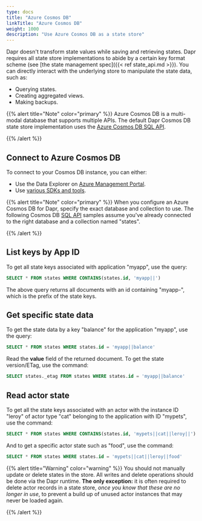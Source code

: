 ```yaml
---
type: docs
title: "Azure Cosmos DB"
linkTitle: "Azure Cosmos DB"
weight: 1000
description: "Use Azure Cosmos DB as a state store"
---
```


Dapr doesn't transform state values while saving and retrieving states. Dapr requires all state store implementations to abide by a certain key format scheme (see [the state management spec]({{< ref state_api.md >}}). You can directly interact with the underlying store to manipulate the state data, such as:

- Querying states.
- Creating aggregated views.
- Making backups.

{{% alert title="Note" color="primary" %}}
Azure Cosmos DB is a multi-modal database that supports multiple APIs. The default Dapr Cosmos DB state store implementation uses the [Azure Cosmos DB SQL API](https://docs.microsoft.com/azure/cosmos-db/sql-query-getting-started).

{{% /alert %}}

## Connect to Azure Cosmos DB

To connect to your Cosmos DB instance, you can either:

- Use the Data Explorer on [Azure Management Portal](https://portal.azure.com). 
- Use [various SDKs and tools](https://docs.microsoft.com/azure/cosmos-db/mongodb-introduction).

{{% alert title="Note" color="primary" %}}
When you configure an Azure Cosmos DB for Dapr, specify the exact database and collection to use. The following Cosmos DB [SQL API](https://docs.microsoft.com/azure/cosmos-db/sql-query-getting-started) samples assume you've already connected to the right database and a collection named "states".

{{% /alert %}}

## List keys by App ID

To get all state keys associated with application "myapp", use the query:

```sql
SELECT * FROM states WHERE CONTAINS(states.id, 'myapp||')
```

The above query returns all documents with an id containing "myapp-", which is the prefix of the state keys.

## Get specific state data

To get the state data by a key "balance" for the application "myapp", use the query:

```sql
SELECT * FROM states WHERE states.id = 'myapp||balance'
```

Read the **value** field of the returned document. To get the state version/ETag, use the command:

```sql
SELECT states._etag FROM states WHERE states.id = 'myapp||balance'
```

## Read actor state

To get all the state keys associated with an actor with the instance ID "leroy" of actor type "cat" belonging to the application with ID "mypets", use the command:

```sql
SELECT * FROM states WHERE CONTAINS(states.id, 'mypets||cat||leroy||')
```

And to get a specific actor state such as "food", use the command:

```sql
SELECT * FROM states WHERE states.id = 'mypets||cat||leroy||food'
```

{{% alert title="Warning" color="warning" %}}
You should not manually update or delete states in the store. All writes and delete operations should be done via the Dapr runtime. **The only exception:** it is often required to delete actor records in a state store, _once you know that these are no longer in use_, to prevent a build up of unused actor instances that may never be loaded again.

{{% /alert %}}
